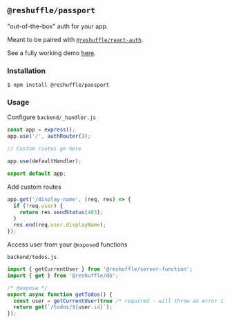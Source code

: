 ## `@reshuffle/passport`

"out-of-the-box" auth for your app.

Meant to be paired with [`@reshuffle/react-auth`](../react-auth).

See a fully working demo [here](https://github.com/reshufflehq/auth-template).

### Installation
```console
$ npm install @reshuffle/passport
```

### Usage
Configure `backend/_handler.js`

```js
const app = express();
app.use('/', authRouter());

// Custom routes go here

app.use(defaultHandler);

export default app;
```

Add custom routes

```js
app.get('/display-name', (req, res) => {
  if (!req.user) {
    return res.sendStatus(403);
  }
  res.end(req.user.displayName);
});
```

Access user from your `@expose`d functions

`backend/todos.js`
```js
import { getCurrentUser } from '@reshuffle/server-function';
import { get } from '@reshuffle/db';

/* @expose */
export async function getTodos() {
  const user = getCurrentUser(true /* required - will throw an error if not authenticated */);
  return get(`/todos/${user.id}`);
});
```
